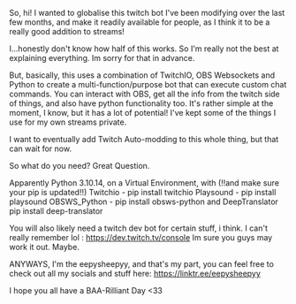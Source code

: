 So, hi!
I wanted to globalise this twitch bot I've been modifying over the last few months, and make it readily available for people, as I think it to be a really good addition to streams!

I...honestly don't know how half of this works. So I'm really not the best at explaining everything. Im sorry for that in advance.

But, basically, this uses a combination of TwitchIO, OBS Websockets and Python to create a multi-function/purpose bot that can execute custom chat commands.
You can interact with OBS, get all the info from the twitch side of things, and also have python functionality too. 
It's rather simple at the moment, I know, but it has a lot of potential! I've kept some of the things I use for my own streams private. 

I want to eventually add Twitch Auto-modding to this whole thing, but that can wait for now. 

So what do you need? 
Great Question.

Apparently Python 3.10.14, on a Virtual Environment, with 
(!!and make sure your pip is updated!!)
Twitchio - pip install twitchio
Playsound - pip install playsound
OBSWS_Python - pip install obsws-python
and DeepTranslator pip install deep-translator

You will also likely need a twitch dev bot for certain stuff, i think. I can't really remember lol : https://dev.twitch.tv/console
Im sure you guys may work it out. 
Maybe.

ANYWAYS, I'm the eepysheepyy, and that's my part, you can feel free to check out all my socials and stuff here: https://linktr.ee/eepysheepyy

I hope you all have a BAA-Rilliant Day <33


